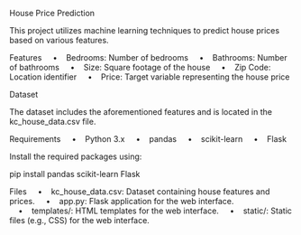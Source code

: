 House Price Prediction

This project utilizes machine learning techniques to predict house prices based on various features.

Features
    •    Bedrooms: Number of bedrooms
    •    Bathrooms: Number of bathrooms
    •    Size: Square footage of the house
    •    Zip Code: Location identifier
    •    Price: Target variable representing the house price

Dataset

The dataset includes the aforementioned features and is located in the kc_house_data.csv file.

Requirements
    •    Python 3.x
    •    pandas
    •    scikit-learn
    •    Flask

Install the required packages using:

pip install pandas scikit-learn Flask

Files
    •    kc_house_data.csv: Dataset containing house features and prices.
    •    app.py: Flask application for the web interface.
    •    templates/: HTML templates for the web interface.
    •    static/: Static files (e.g., CSS) for the web interface.
